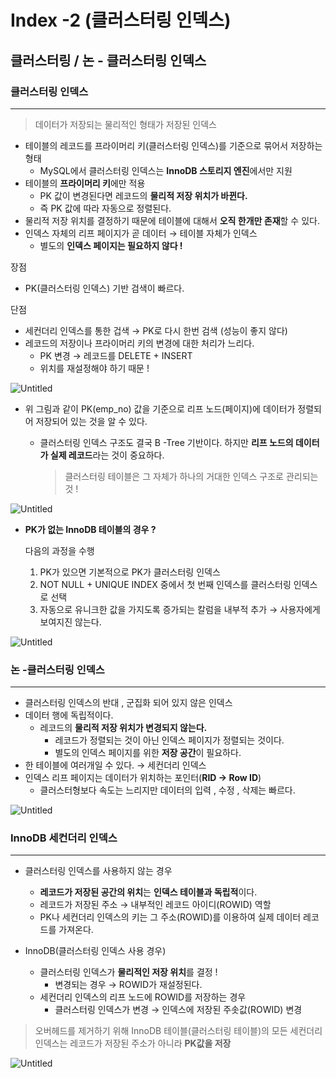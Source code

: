 # Index -2 (클러스터링 인덱스)

## 클러스터링 / 논 - 클러스터링 인덱스

### 클러스터링 인덱스

---

> 데이터가 저장되는 물리적인 형태가 저장된 인덱스
>
- 테이블의 레코드를 프라이머리 키(클러스터링 인덱스)를 기준으로 묶어서 저장하는 형태
    - MySQL에서 클러스터링 인덱스는 **InnoDB 스토리지 엔진**에서만 지원
- 테이블의 **프라이머리 키**에만 적용
    - PK 값이 변경된다면 레코드의 **물리적 저장 위치가 바뀐다.**
    - 즉 PK 값에 따라 자동으로 정렬된다.
- 물리적 저장 위치를 결정하기 때문에 테이블에 대해서 **오직 한개만 존재**할 수 있다.
- 인덱스 자체의 리프 페이지가 곧 데이터 → 테이블 자체가 인덱스
    - 별도의 **인덱스 페이지는 필요하지 않다 !**

장점

- PK(클러스터링 인덱스) 기반 검색이 빠르다.

단점

- 세컨더리 인덱스를 통한 겁색 → PK로 다시 한번 검색 (성능이 좋지 않다)
- 레코드의 저장이나 프라이머리 키의 변경에 대한 처리가 느리다.
    - PK 변경 → 레코드를 DELETE + INSERT
    - 위치를 재설정해야 하기 때문 !

![Untitled](https://user-images.githubusercontent.com/84346055/270346084-1446cb9e-a23b-463d-b46f-400d0586cc6e.png)

- 위 그림과 같이 PK(emp_no) 값을 기준으로 리프 노드(페이지)에 데이터가 정렬되어 저장되어 있는 것을 알 수 있다.
    - 클러스터링 인덱스 구조도 결국 B -Tree 기반이다. 하지만 **리프 노드의 데이터가 실제 레코드**라는 것이 중요하다.

      > 클러스터링 테이블은 그 자체가 하나의 거대한 인덱스 구조로 관리되는 것 !
>

![Untitled](https://user-images.githubusercontent.com/84346055/270346118-46d32be8-7ed2-4d8c-bf2b-eb2a17434f39.png)

- **PK가 없는 InnoDB 테이블의 경우 ?**

  다음의 과정을 수행

    1. PK가 있으면 기본적으로 PK가 클러스터링 인덱스
    2. NOT NULL + UNIQUE INDEX 중에서 첫 번째 인덱스를 클러스터링 인덱스로 선택
    3. 자동으로 유니크한 값을 가지도록 증가되는 칼럼을 내부적 추가 → 사용자에게 보여지진 않는다.

![Untitled](https://user-images.githubusercontent.com/84346055/270346134-6f35ac2f-417d-4ac0-94d7-551cf3d5ffce.png)

### 논 -클러스터링 인덱스

---

- 클러스터링 인덱스의 반대 , 군집화 되어 있지 않은 인덱스
- 데이터 행에 독립적이다.
    - 레코드의 **물리적 저장 위치가 변경되지 않는다.**
        - 레코드가 정렬되는 것이 아닌 인덱스 페이지가 정렬되는 것이다.
        - 별도의 인덱스 페이지를 위한 **저장 공간**이 필요하다.
- 한 테이블에 여러개일 수 있다. → 세컨더리 인덱스
- 인덱스 리프 페이지는 데이터가 위치하는 포인터(**RID → Row ID**)
    - 클러스터형보다 속도는 느리지만 데이터의 입력 , 수정 , 삭제는 빠르다.

![Untitled](https://user-images.githubusercontent.com/84346055/270346144-395738b0-bce1-4e37-84bc-5f485afd5515.png)

### InnoDB 세컨더리 인덱스

---

- 클러스터링 인덱스를 사용하지 않는 경우
    - **레코드가 저장된 공간의 위치**는 **인덱스 테이블과 독립적**이다.
    - 레코드가 저장된 주소 → 내부적인 레코드 아이디(ROWID) 역할
    - PK나 세컨더리 인덱스의 키는 그 주소(ROWID)를 이용하여 실제 데이터 레코드를 가져온다.

- InnoDB(클러스터링 인덱스 사용 경우)
    - 클러스터링 인덱스가 **물리적인 저장 위치**를 결정 !
        - 변경되는 경우 → ROWID가 재설정된다.
    - 세컨더리 인덱스의 리프 노드에 ROWID를 저장하는 경우
        - 클러스터링 인덱스가 변경 → 인덱스에 저장된 주솟값(ROWID) 변경

> 오버헤드를 제거하기 위해 InnoDB 테이블(클러스터링 테이블)의 모든 세컨더리 인덱스는 레코드가 저장된 주소가 아니라 **PK값을 저장**
>

![Untitled](https://user-images.githubusercontent.com/84346055/270346153-7cf27493-5a12-42d6-bd52-bdc522b26fe4.png)
